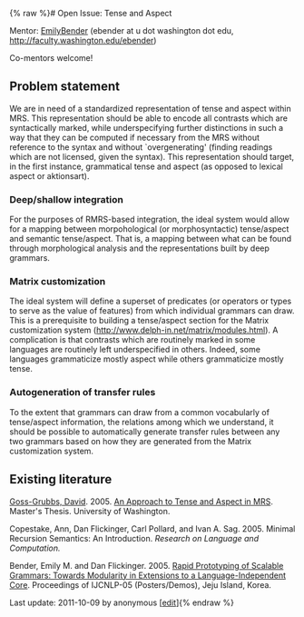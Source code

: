 {% raw %}# Open Issue: Tense and Aspect

Mentor: [EmilyBender](https://blog.inductorsoftware.com/docsproto/tools/EmilyBender) (ebender at u dot washington dot edu,
<http://faculty.washington.edu/ebender>)

Co-mentors welcome!

## Problem statement

We are in need of a standardized representation of tense and aspect
within MRS. This representation should be able to encode all contrasts
which are syntactically marked, while underspecifying further
distinctions in such a way that they can be computed if necessary from
the MRS without reference to the syntax and without \`overgenerating'
(finding readings which are not licensed, given the syntax). This
representation should target, in the first instance, grammatical tense
and aspect (as opposed to lexical aspect or aktionsart).

### Deep/shallow integration

For the purposes of RMRS-based integration, the ideal system would allow
for a mapping between morpohological (or morphosyntactic) tense/aspect
and semantic tense/aspect. That is, a mapping between what can be found
through morphological analysis and the representations built by deep
grammars.

### Matrix customization

The ideal system will define a superset of predicates (or operators or
types to serve as the value of features) from which individual grammars
can draw. This is a prerequisite to building a tense/aspect section for
the Matrix customization system
(<http://www.delph-in.net/matrix/modules.html>). A complication is that
contrasts which are routinely marked in some languages are routinely
left underspecified in others. Indeed, some languages grammaticize
mostly aspect while others grammaticize mostly tense.

### Autogeneration of transfer rules

To the extent that grammars can draw from a common vocabularly of
tense/aspect information, the relations among which we understand, it
should be possible to automatically generate transfer rules between any
two grammars based on how they are generated from the Matrix
customization system.

## Existing literature

[Goss-Grubbs, David](http://students.washington.edu/davidgg). 2005. [An
Approach to Tense and Aspect in
MRS](http://students.washington.edu/davidgg/mrs_tense_aspect.pdf).
Master's Thesis. University of Washington.

Copestake, Ann, Dan Flickinger, Carl Pollard, and Ivan A. Sag. 2005.
Minimal Recursion Semantics: An Introduction. *Research on Language and
Computation.*

Bender, Emily M. and Dan Flickinger. 2005. [Rapid Prototyping of
Scalable Grammars: Towards Modularity in Extensions to a
Language-Independent
Core](http://faculty.washington.edu/ebender/papers/modules05.pdf).
Proceedings of IJCNLP-05 (Posters/Demos), Jeju Island, Korea.

Last update: 2011-10-09 by anonymous [[edit](https://github.com/delph-in/docs/wiki/OpenissuesTop_GrammarMatrixTenseAspect/_edit)]{% endraw %}